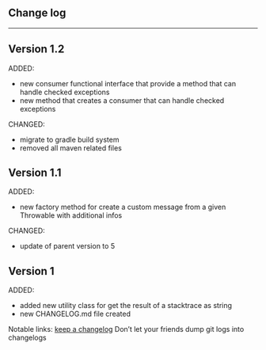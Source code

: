 ## Change log
----------------------

Version 1.2
-------------

ADDED: 

- new consumer functional interface that provide a method that can handle checked exceptions
- new method that creates a consumer that can handle checked exceptions

CHANGED:

- migrate to gradle build system
- removed all maven related files

Version 1.1
-------------

ADDED: 

- new factory method for create a custom message from a given Throwable with additional infos

CHANGED:

- update of parent version to 5

Version 1
-------------

ADDED: 

- added new utility class for get the result of a stacktrace as string 
- new CHANGELOG.md file created

Notable links:
[keep a changelog](http://keepachangelog.com/en/1.0.0/) Don’t let your friends dump git logs into changelogs
